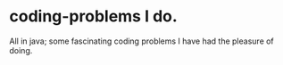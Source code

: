 # coding-problems I do.
All in java; some fascinating coding problems I have had the pleasure of doing.
